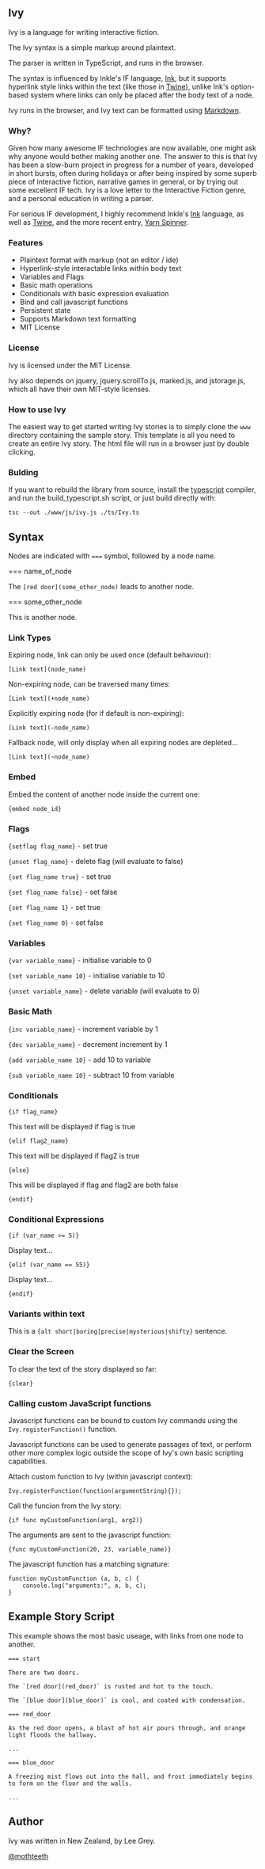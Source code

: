 ## Ivy

Ivy is a language for writing interactive fiction.

The Ivy syntax is a simple markup around plaintext. 

The parser is written in TypeScript, and runs in the browser.

The syntax is influenced by Inkle's IF language, [Ink](https://github.com/inkle/ink), but it supports hyperlink style links within the text (like those in [Twine](https://twinery.org/)), unlike Ink's option-based system where links can only be placed after the body text of a node.

Ivy runs in the browser, and Ivy text can be formatted using [Markdown](https://daringfireball.net/projects/markdown/syntax).

### Why?

Given how many awesome IF technologies are now available, one might ask why anyone would bother making another one. The answer to this is that Ivy has been a slow-burn project in progress for a number of years, developed in short bursts, often during holidays or after being inspired by some superb piece of interactive fiction, narrative games in general, or by trying out some excellent IF tech. Ivy is a love letter to the Interactive Fiction genre, and a personal education in writing a parser.

For serious IF development, I highly recommend Inkle's [Ink](https://github.com/inkle/ink) language, as well as [Twine](https://twinery.org/), and the more recent entry, [Yarn Spinner](https://www.secretlab.com.au/yarnspinner/).

### Features

- Plaintext format with markup (not an editor / ide)
- Hyperlink-style interactable links within body text
- Variables and Flags
- Basic math operations
- Conditionals with basic expression evaluation
- Bind and call javascript functions
- Persistent state
- Supports Markdown text formatting
- MIT License

### License

Ivy is licensed under the MIT License.

Ivy also depends on jquery, jquery.scrollTo.js, marked.js, and jstorage.js, which all have their own MIT-style licenses.

### How to use Ivy

The easiest way to get started writing Ivy stories is to simply clone the `www` directory containing the sample story. This template is all you need to create an entire Ivy story. The html file will run in a browser just by double clicking.

### Bulding

If you want to rebuild the library from source, install the [typescript](https://www.typescriptlang.org/) compiler, and run the build_typescript.sh script, or just build directly with:

```tsc --out ./www/js/ivy.js ./ts/Ivy.ts```

## Syntax

Nodes are indicated with `===` symbol, followed by a node name.

=== name_of_node

The `[red door](some_other_node)` leads to another node.

=== some_other_node

This is another node.

### Link Types

Expiring node, link can only be used once (default behaviour):

`[Link text](node_name)`

Non-expiring node, can be traversed many times:

`[Link text](+node_name)`

Explicitly expiring node (for if default is non-expiring):

`[Link text](-node_name)`

Fallback node, will only display when all expiring nodes are depleted...

`[Link text](~node_name)`

### Embed

Embed the content of another node inside the current one:

`{embed node_id}`

### Flags

`{setflag flag_name}`         - set true

`{unset flag_name}`           - delete flag (will evaluate to false)

`{set flag_name true}`        - set true

`{set flag_name false}`       - set false

`{set flag_name 1}`           - set true

`{set flag_name 0}`           - set false

### Variables

`{var variable_name}`         - initialise variable to 0
 
`{set variable_name 10}`      - initialise variable to 10

`{unset variable_name}`       - delete variable (will evaluate to 0)

### Basic Math

`{inc variable_name}`         - increment variable by 1

`{dec variable_name}`         - decrement increment by 1

`{add variable_name 10}`      - add 10 to variable

`{sub variable_name 10}`      - subtract 10 from variable

### Conditionals

`{if flag_name}`  

This text will be displayed if flag is true

`{elif flag2_name}`

This text will be displayed if flag2 is true

`{else}`

This will be displayed if flag and flag2 are both false

`{endif}`

### Conditional Expressions

`{if (var_name >= 5)}`

Display text...

`{elif (var_name == 55)}`

Display text...

`{endif}`

### Variants within text

This is a `{alt short|boring|precise|mysterious|shifty}` sentence.

### Clear the Screen

To clear the text of the story displayed so far:

`{clear}`

### Calling custom JavaScript functions

Javascript functions can be bound to custom Ivy commands using the `Ivy.registerFunction()` function.

Javascript functions can be used to generate passages of text, or perform other more complex logic outside the scope of Ivy's own basic scripting capabilities.

Attach custom function to Ivy (within javascript context):

`Ivy.registerFunction(function(argumentString){});`

Call the funcion from the Ivy story:

`{if func myCustomFunction(arg1, arg2)}`

The arguments are sent to the javascript function:

`{func myCustomFunction(20, 23, variable_name)}`

The javascript function has a matching signature: 

```
function myCustomFunction (a, b, c) {
    console.log("arguments:", a, b, c);
}
```

## Example Story Script

This example shows the most basic useage, with links from one node to another.

```
=== start

There are two doors.

The `[red door](red_door)` is rusted and hot to the touch.

The `[blue door](blue_door)` is cool, and coated with condensation.

=== red_door

As the red door opens, a blast of hot air pours through, and orange light floods the hallway.

...

=== blue_door

A freezing mist flows out into the hall, and frost immediately begins to form on the floor and the walls.

...

```

## Author

Ivy was written in New Zealand, by Lee Grey.

[@mothteeth](https://twitter.com/mothteeth)

